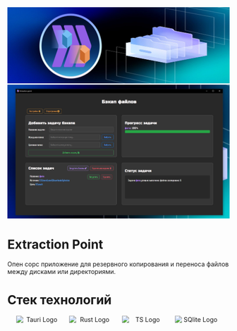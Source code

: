 <img src="./src/assets/banner.webp" alt="banner">
<img src="./src/assets/preview.webp" alt="preview">

# Extraction Point

Опен сорс приложение для резервного копирования и переноса файлов между дисками или директориями.

# Стек технологий

<div align="center" style="display: flex; align-items: center;">
  <span style="margin: 0 10px; font-size: 24px;"> </span>
  <img src="https://tauri.app/images/logo-dark.png" alt="Tauri Logo" width="100" height="100">
  <span style="margin: 0 10px; font-size: 24px;"> </span>
  <img src="https://upload.wikimedia.org/wikipedia/commons/thumb/d/d5/Rust_programming_language_black_logo.svg/512px-Rust_programming_language_black_logo.svg.png" alt="Rust Logo" width="100" height="100">
  <span style="margin: 0 10px; font-size: 24px;"> </span>
  <img src="https://upload.wikimedia.org/wikipedia/commons/4/4c/Typescript_logo_2020.svg" alt="TS Logo" width="100" height="100">
  <span style="margin: 0 10px; font-size: 24px;"> </span>
  <img src="https://upload.wikimedia.org/wikipedia/commons/thumb/3/38/SQLite370.svg/2560px-SQLite370.svg.png" alt="SQlite Logo" width="100" height="100">
  <span style="margin: 0 10px; font-size: 24px;"> </span>
</div>

